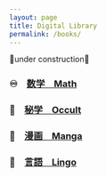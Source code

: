 ```yaml
---
layout: page
title: Digital Library
permalink: /books/
---
```

🚧under construction🚧


### ♾️　[数学　Math](https://leomaor.github.io/math)

### 🔮　[秘学　Occult](https://leomaor.github.io/occult)

### 🎎　[漫画　Manga](https://leomaor.github.io/manga)

### 🦜　[言語　Lingo](https://leomaor.github.io/lang)
